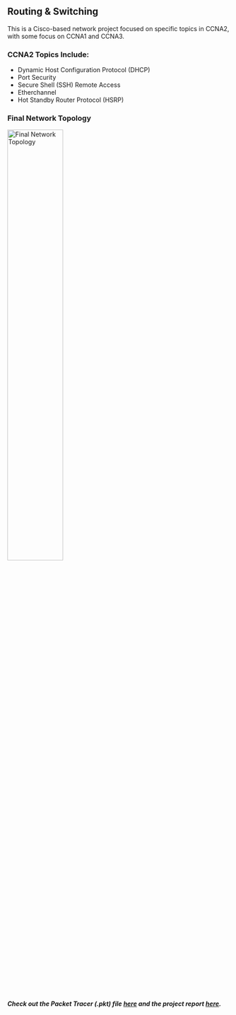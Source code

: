 <h2>Routing & Switching</h2>
<p>This is a Cisco-based network project focused on specific topics in CCNA2, with some focus on CCNA1 and CCNA3.</p>

<h3>CCNA2 Topics Include:</h3>
<ul>
  <li>Dynamic Host Configuration Protocol (DHCP)</li>
  <li>Port Security</li>
  <li>Secure Shell (SSH) Remote Access</li>
  <li>Etherchannel</li>
  <li>Hot Standby Router Protocol (HSRP)</li>
</ul>

<h3>Final Network Topology</h3>
<img src="https://github.com/user-attachments/assets/de99b26e-0049-40bb-9629-5d8308127439" alt="Final Network Topology" width="50%">

<h5>Check out the Packet Tracer (.pkt) file <a href="<tochange>.pkt">here</a> and the project report <a href="Routing & Switching Report.pdf">here</a>.</h5>
